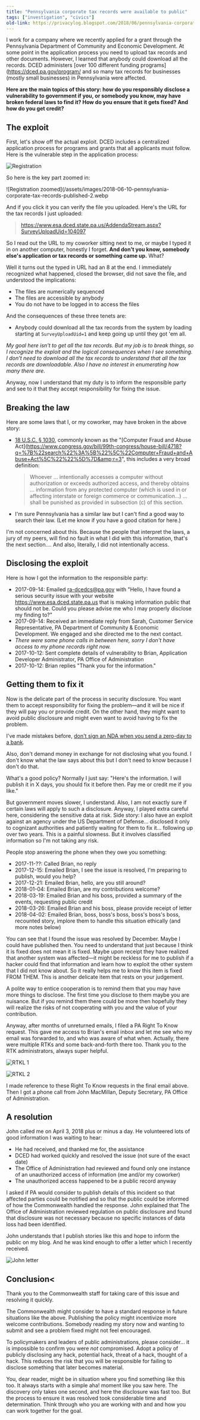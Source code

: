 ```yaml
---
title: "Pennsylvania corporate tax records were available to public"
tags: ["investigation", "civics"]
old-link: https://privacylog.blogspot.com/2018/06/pennsylvania-corporate-tax-records-were.html
---
```


I work for a company where we recently applied for a grant through the Pennsylvania Department of Community and Economic Development. At some point in the application process you need to upload tax records and other documents. However, I learned that anybody could download all the records. DCED administers [over 100 different funding programs](<https://dced.pa.gov/program/> and so many tax records for businesses (mostly small businesses) in Pennsylvania were affected.

**Here are the main topics of this story: how do you responsibly disclose a vulnerability to government if you, or somebody you know, may have broken federal laws to find it? How do you ensure that it gets fixed? And how do you get credit?**

## The exploit

First, let's show off the actual exploit. DCED includes a centralized application process for programs and grants that all applicants must follow. Here is the vulnerable step in the application process:

![Registration](/assets/images/2018-06-10-pennsylvania-corporate-tax-records-published.webp)

So here is the key part zoomed in:

![Registration zoomed](/assets/images/2018-06-10-pennsylvania-corporate-tax-records-published-2.webp

And if you click it you can verify the file you uploaded. Here's the URL for the tax records I just uploaded:

> <https://www.esa.dced.state.pa.us/AddendaStream.aspx?SurveyUploadUid=104097>

So I read out the URL to my coworker sitting next to me, or maybe I typed it in on another computer, honestly I forget. **And don't you know, somebody else's application or tax records or something came up.** What?

Well it turns out the typed in URL had an 8 at the end. I immediately recognized what happened, closed the browser, did not save the file, and understood the implications:

- The files are numerically sequenced
- The files are accessible by anybody
- You do not have to be logged in to access the files

And the consequences of these three tenets are:

- Anybody could download all the tax records from the system by loading starting at `SurveyUploadUid=1` and keep going up until they got 'em all.

*My goal here isn't to get all the tax records. But my job is to break things, so I recognize the exploit and the logical consequences when I see something. I don't need to download all the tax records to understand that all the tax records are downloadable. Also I have no interest in enumerating how many there are.*

Anyway, now I understand that my duty is to inform the responsible party and see to it that they accept responsibility for fixing the issue.

## Breaking the law

Here are some laws that I, or my coworker, may have broken in the above story:

- [18 U.S.C. § 1030](https://uscode.house.gov/view.xhtml?req=granuleid:USC-prelim-title18-section1030&amp;num=0&amp;edition=prelim), commonly known as the "[Computer Fraud and Abuse Act](<https://www.congress.gov/bill/99th-congress/house-bill/4718?q=%7B%22search%22%3A%5B%22%5C%22Computer+Fraud+and+Abuse+Act%5C%22%22%5D%7D&amp;r=3>", this includes a very broad definition:

    > Whoever ... intentionally accesses a computer without authorization or exceeds authorized access, and thereby obtains ... information from any protected computer (which is used in or affecting interstate or foreign commerce or communication...) ... shall be punished as provided in subsection (c) of this section.

- I'm sure Pennsylvania has a similar law but I can't find a good way to search their law. (Let me know if you have a good citation for here.)

I'm not concerned about this. Because the people that interpret the laws, a jury of my peers, will find no fault in what I did with this information, that's the next section.... And also, literally, I did not intentionally access.

## Disclosing the exploit

Here is how I got the information to the responsible party:

- 2017-09-14: Emailed <ra-dcedcs@pa.gov> with "Hello, I have found a serious security issue with your website <https://www.esa.dced.state.pa.us> that is making information public that should not be. Could you please advise me who I may properly disclose my finding to?"
- 2017-09-14: Received an immediate reply from Sarah, Customer Service Representative, PA Department of Community &amp; Economic Development. We engaged and she directed me to the next contact.
- *There were some phone calls in between here, sorry I don't have access to my phone records right now.*
- 2017-10-12: Sent complete details of vulnerability to Brian, Application Developer Administrator, PA Office of Administration
- 2017-10-12: Brian replies "Thank you for the information."

## Getting them to fix it

Now is the delicate part of the process in security disclosure. You want them to accept responsibility for fixing the problem—and it will be nice if they will pay you or provide credit. On the other hand, they might want to avoid public disclosure and might even want to avoid having to fix the problem.

I've made mistakes before, [don't sign an NDA when you send a zero-day to a bank](https://privacylog.blogspot.com/2017/04/what-happens-when-you-send-zero-day-to.html).

Also, don't demand money in exchange for not disclosing what you found. I don't know what the law says about this but I don't need to know because I don't do that.

What's a good policy? Normally I just say: "Here's the information. I will publish it in X days, you should fix it before then. Pay me or credit me if you like."

But government moves slower, I understand. Also, I am not exactly sure if certain laws will apply to such a disclosure. Anyway, I played extra careful here, considering the sensitive data at risk. Side story: I also have an exploit against an agency under the US Department of Defense... disclosed it only to cognizant authorities and patiently waiting for them to fix it... following up over two years. This is a painful slowness. But it involves classified information so I'm not taking any risk.

People stop answering the phone when they owe you something:

- 2017-11-??: Called Brian, no reply
- 2017-12-15: Emailed Brian, I see the issue is resolved, I'm preparing to publish, would you help?
- 2017-12-21: Emailed Brian, hello, are you still around?
- 2018-01-04: Emailed Brian, are my contributions welcome?
- 2018-03-19: Emailed Brian and his boss, provided a summary of the events, requesting public credit
- 2018-03-26: Emailed Brian and his boss, please provide receipt of letter
- 2018-04-02: Emailed Brian, boss, boss's boss, boss's boss's boss, recounted story, implore them to handle this situation ethically (and more notes below)

You can see that I found the issue was resolved by December. Maybe I could have published then. You need to understand that just because I think it is fixed does not mean it is fixed. Maybe upon receipt they have realized that another system was affected—it might be reckless for me to publish if a hacker could find that information and learn how to exploit the other system that I did not know about. So it really helps me to know this item is fixed FROM THEM. This is another delicate item that rests on your judgement.

A polite way to entice cooperation is to remind them that you may have more things to disclose. The first time you disclose to them maybe you are nuisance. But if you remind them there could be more then hopefully they will realize the risks of not cooperating with you and the value of your contribution.

Anyway, after months of unreturned emails, I filed a PA Right To Know request. This gave me access to Brian's email inbox and let me see who my email was forwarded to, and who was aware of what when. Actually, there were multiple RTKs and some back-and-forth there too. Thank you to the RTK administrators, always super helpful.

![RTKL 1](/assets/images/2018-06-10-pennsylvania-corporate-tax-records-published-3.webp)

![RTKL 2](/assets/images/2018-06-10-pennsylvania-corporate-tax-records-published-4.webp)

I made reference to these Right To Know requests in the final email above. Then I got a phone call from John MacMillan, Deputy Secretary, PA Office of Administration.

## A resolution

John called me on April 3, 2018 plus or minus a day. He volunteered lots of good information I was waiting to hear:

- He had received, and thanked me for, the assistance
- DCED had worked quickly and resolved the issue (not sure of the exact date)
- The Office of Administration had reviewed and found only one instance of an unauthorized access of information (me and/or my coworker)
- The unauthorized access happened to be a public record anyway

I asked if PA would consider to publish details of this incident so that affected parties could be notified and so that the public could be informed of how the Commonwealth handled the response. John explained that The Office of Administration reviewed regulation on public disclosure and found that disclosure was not necessary because no specific instances of data loss had been identified.

John understands that I publish stories like this and hope to inform the public on my blog. And he was kind enough to offer a letter which I recently received.

![John letter](/assets/images/2018-06-10-pennsylvania-corporate-tax-records-published-5.webp)

## Conclusion<

Thank you to the Commonwealth staff for taking care of this issue and resolving it quickly.

The Commonwealth might consider to have a standard response in future situations like the above. Publishing the policy might incentivize more welcome contributions. Somebody reading my story now and wanting to submit and see a problem fixed might not feel encouraged.

To policymakers and leaders of public administrations, please consider... it is impossible to confirm you were *not* compromised. Adopt a policy of publicly disclosing any hack, potential hack, threat of a hack, thought of a hack. This reduces the risk that you will be responsible for failing to disclose something that later becomes material.

You, dear reader, might be in situation where you find something like this too. It always starts with a simple aha! moment like you saw here. The discovery only takes one second, and here the disclosure was fast too. But the process to ensure it was resolved took considerable time and determination. Think through who you are working with and and how you can work together for the goal.
